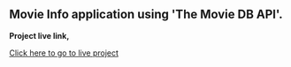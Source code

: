 ## Movie Info application using 'The Movie DB API'.
**Project live link,**

[Click here to go to live project](https://visionary-brigadeiros-c81177.netlify.app/)
